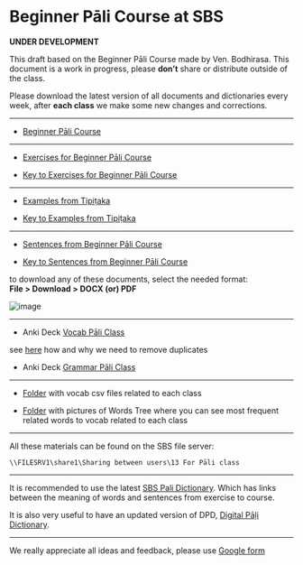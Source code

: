 # **Beginner Pāli Course at SBS**

**UNDER DEVELOPMENT**

This draft based on the Beginner Pāli Course made by Ven. Bodhirasa. This document is a work in progress, please **don’t** share or distribute outside of the class.

Please download the latest version of all documents and dictionaries every week, after **each class** we make some new changes and corrections.

-------

- [Beginner Pāli Course](https://docs.google.com/document/d/1mXn2uQyPoFjpqKj5xKAPEFdb25pLwQ2yOxTiLeAh4_c/)

-------

- [Exercises for Beginner Pāli Course](https://docs.google.com/document/d/13BVDI3SSNqfd2gmv-cnUZynJ63es7-0TNkqXP95Wqb0/)

- [Key to Exercises for Beginner Pāli Course](https://docs.google.com/document/d/14ZtcfunRroZl5yvxQdUojMXOj83IAqhIWFUjw5hC2pY/)

-------

- [Examples from Tipiṭaka](https://docs.google.com/document/d/11QMWMTxnxkz5YeHnlxm1YJap2VxAeXTK9_j2F-6o5OI/)

- [Key to Examples from Tipiṭaka](https://docs.google.com/document/d/1cHq5qkUIBkZdUgRUmbmqgOKdGgS2gUheCoPvQlRXscw/)

-------

- [Sentences from Beginner Pāli Course](https://docs.google.com/document/d/19u1_BuP1ovgjqGf8GWkCE2zlS977jnHE6MXHv5EPBXU/)

- [Key to Sentences from Beginner Pāli Course](https://docs.google.com/document/d/1U6EnudzNGIYxuzupwy8bT_sSvLu1JLjLF_Br_k6arMw/)

to download any of these documents, select the needed format:  
**File > Download > DOCX (or) PDF**

![image](https://user-images.githubusercontent.com/39419221/199924044-aa65bd28-fe5e-4138-9729-9b81a098d806.png)


-------

- Anki Deck [Vocab Pāli Class](https://github.com/sasanarakkha/study-tools/raw/main/pali-class/Vocab%20P%C4%81li%20Class.apkg)

see [here](https://sasanarakkha.github.io/study-tools/pali-class/class-test.html) how and why we need to remove duplicates

- Anki Deck [Grammar Pāli Class](https://github.com/sasanarakkha/study-tools/raw/main/pali-class/Grammar%20P%C4%81li%20Class.apkg)

-------

- [Folder](https://github.com/sasanarakkha/study-tools/tree/main/pali-class/vocab) with vocab csv files related to each class

- [Folder](https://github.com/sasanarakkha/study-tools/tree/main/pali-class/pics-wordtree) with pictures of Words Tree where you can see most frequent related words to vocab related to each class

-------

All these materials can be found on the SBS file server:

`\\FILESRV1\share1\Sharing between users\13 For Pāli class`

-------

It is recommended to use the latest [SBS Pali Dictionary](https://sasanarakkha.github.io/study-tools/sbs-pali-dictionary.html). Which has links between the meaning of words and sentences from exercise to course.

It is also very useful to have an updated version of DPD, [Digital Pāḷi Dictionary](https://digitalpalidictionary.github.io/).

-------

We really appreciate all ideas and feedback, please use [Google form](https://docs.google.com/forms/d/e/1FAIpQLSc0KxEDyN5G2Mqr4t3AvDpXxSOIbIBi0GrZsAGhDB207sjLow/viewform)

